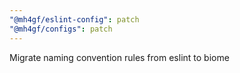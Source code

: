 ```yaml
---
"@mh4gf/eslint-config": patch
"@mh4gf/configs": patch
---
```


Migrate naming convention rules from eslint to biome
